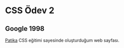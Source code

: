 # CSS Ödev 2 
## Google 1998
[Patika](https://Patika.dev) CSS eğitimi sayesinde oluşturduğum web sayfası.